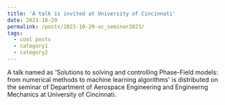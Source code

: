 ```yaml
---
title: 'A talk is invited at University of Cincinnati'
date: 2021-10-29
permalink: /posts/2021-10-29-uc_seminar2021/
tags:
  - cool posts
  - category1
  - category2
---
```


A talk named as 'Solutions to solving and controlling Phase-Field models: from numerical methods to machine learning algorithms' is distributed on the seminar of Department of Aerospace Engineering and Engineerng Mechanics at University of Cincinnati.
